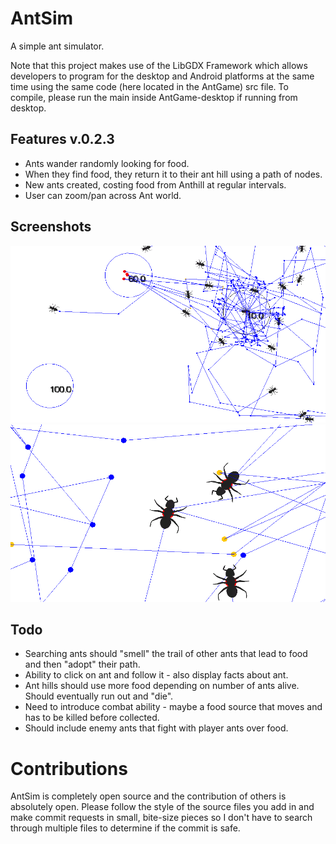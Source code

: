 AntSim
======

A simple ant simulator.

Note that this project makes use of the LibGDX Framework which allows developers
to program for the desktop and Android platforms at the same time using the same
code (here located in the AntGame) src file.  To compile, please run the main inside
AntGame-desktop if running from desktop.

Features v.0.2.3
----------------

* Ants wander randomly looking for food.
* When they find food, they return it to their ant hill using a path of nodes.
* New ants created, costing food from Anthill at regular intervals.
* User can zoom/pan across Ant world.


Screenshots
-----------
<img src="/Screenshot_2014-03-25-19-18-04.png" width="700px">
<img src="/Screenshot_2014-03-25-19-18-44.png" width="700px">

Todo
----

* Searching ants should "smell" the trail of other ants that lead to food and then "adopt" their path.
* Ability to click on ant and follow it - also display facts about ant.
* Ant hills should use more food depending on number of ants alive.  Should eventually run out and "die".
* Need to introduce combat ability - maybe a food source that moves and has to be killed before collected.
* Should include enemy ants that fight with player ants over food.

Contributions
=============

AntSim is completely open source and the contribution of others is absolutely open.  Please follow the style of the source files you add in and make commit requests in small, bite-size pieces so I don't have to search through multiple files to determine if the commit is safe.

